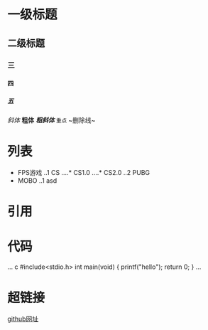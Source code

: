 # 一级标题
## 二级标题
### 三
#### 四
##### 五

*斜体*
**粗体**
***粗斜体***
`重点`
~删除线~

# 列表
* FPS游戏
..1 CS
....* CS1.0
....* CS2.0
..2 PUBG
* MOBO
..1 asd

# 引用
>
>>
>>>

# 代码
... c
#include<stdio.h>
int main(void)
{
	printf("hello");
	return 0;
}
...
# 超链接
[github网址](http://github.com "跳转到github") 


